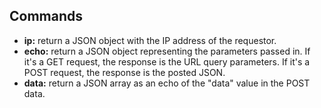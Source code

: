 ## Commands

- **ip:** return a JSON object with the IP address of the requestor.
- **echo:** return a JSON object representing the parameters passed in. If it's a GET request, the response is the URL query parameters. If it's a POST request, the response is the posted JSON.
- **data:** return a JSON array as an echo of the "data" value in the POST data.
